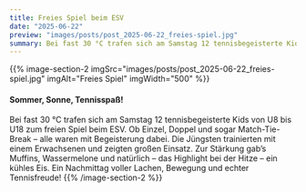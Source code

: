 ```yaml
---
title: Freies Spiel beim ESV
date: "2025-06-22"
preview: "images/posts/post_2025-06-22_freies-spiel.jpg"
summary: Bei fast 30 °C trafen sich am Samstag 12 tennisbegeisterte Kids von U8 bis U18 zum freien Spiel beim ESV. Ob Einzel, Doppel und sogar Match-Tie-Break – alle waren mit Begeisterung dabei. ...
---
```


{{% image-section-2 imgSrc="images/posts/post_2025-06-22_freies-spiel.jpg" imgAlt="Freies Spiel" imgWidth="500" %}}
#### Sommer, Sonne, Tennisspaß!

Bei fast 30 °C trafen sich am Samstag 12 tennisbegeisterte Kids von U8 bis U18 zum freien Spiel beim ESV. Ob Einzel, Doppel und sogar Match-Tie-Break – alle waren mit Begeisterung dabei. Die Jüngsten trainierten mit einem Erwachsenen und zeigten großen Einsatz. Zur Stärkung gab’s Muffins, Wassermelone und natürlich – das Highlight bei der Hitze – ein kühles Eis. Ein Nachmittag voller Lachen, Bewegung und echter Tennisfreude!
{{% /image-section-2 %}}
